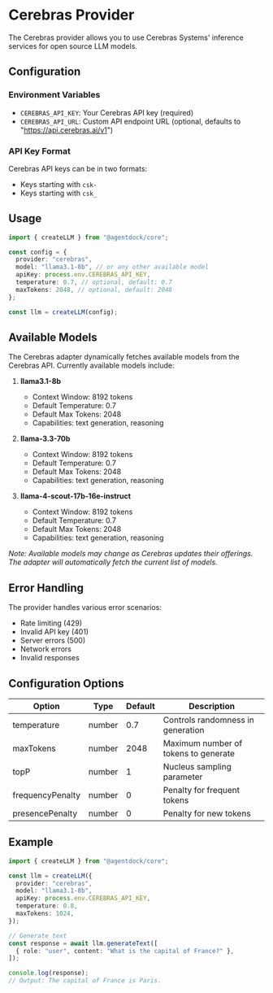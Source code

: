 # Cerebras Provider

The Cerebras provider allows you to use Cerebras Systems' inference services for open source LLM models.

## Configuration

### Environment Variables

- `CEREBRAS_API_KEY`: Your Cerebras API key (required)
- `CEREBRAS_API_URL`: Custom API endpoint URL (optional, defaults to "https://api.cerebras.ai/v1")

### API Key Format

Cerebras API keys can be in two formats:

- Keys starting with `csk-`
- Keys starting with `csk_`

## Usage

```typescript
import { createLLM } from "@agentdock/core";

const config = {
  provider: "cerebras",
  model: "llama3.1-8b", // or any other available model
  apiKey: process.env.CEREBRAS_API_KEY,
  temperature: 0.7, // optional, default: 0.7
  maxTokens: 2048, // optional, default: 2048
};

const llm = createLLM(config);
```

## Available Models

The Cerebras adapter dynamically fetches available models from the Cerebras API. Currently available models include:

1. **llama3.1-8b**

   - Context Window: 8192 tokens
   - Default Temperature: 0.7
   - Default Max Tokens: 2048
   - Capabilities: text generation, reasoning

2. **llama-3.3-70b**

   - Context Window: 8192 tokens
   - Default Temperature: 0.7
   - Default Max Tokens: 2048
   - Capabilities: text generation, reasoning

3. **llama-4-scout-17b-16e-instruct**
   - Context Window: 8192 tokens
   - Default Temperature: 0.7
   - Default Max Tokens: 2048
   - Capabilities: text generation, reasoning

_Note: Available models may change as Cerebras updates their offerings. The adapter will automatically fetch the current list of models._

## Error Handling

The provider handles various error scenarios:

- Rate limiting (429)
- Invalid API key (401)
- Server errors (500)
- Network errors
- Invalid responses

## Configuration Options

| Option           | Type   | Default | Description                          |
| ---------------- | ------ | ------- | ------------------------------------ |
| temperature      | number | 0.7     | Controls randomness in generation    |
| maxTokens        | number | 2048    | Maximum number of tokens to generate |
| topP             | number | 1       | Nucleus sampling parameter           |
| frequencyPenalty | number | 0       | Penalty for frequent tokens          |
| presencePenalty  | number | 0       | Penalty for new tokens               |

## Example

```typescript
import { createLLM } from "@agentdock/core";

const llm = createLLM({
  provider: "cerebras",
  model: "llama3.1-8b",
  apiKey: process.env.CEREBRAS_API_KEY,
  temperature: 0.8,
  maxTokens: 1024,
});

// Generate text
const response = await llm.generateText([
  { role: "user", content: "What is the capital of France?" },
]);

console.log(response);
// Output: The capital of France is Paris.
```
